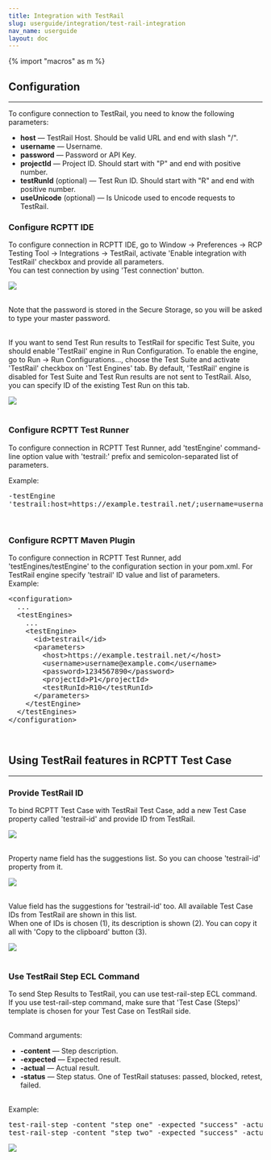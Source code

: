 ```yaml
---
title: Integration with TestRail
slug: userguide/integration/test-rail-integration
nav_name: userguide
layout: doc
---
```

{% import "macros" as m %}

<h2>Configuration</h2><hr>

To configure connection to TestRail, you need to know the following parameters:

<ul>
<li><b>host</b> — TestRail Host. Should be valid URL and end with slash "/".</li>
<li><b>username</b> — Username.</li>
<li><b>password</b> — Password or API Key.</li>
<li><b>projectId</b> — Project ID. Should start with "P" and end with positive number.</li>
<li><b>testRunId</b> (optional) — Test Run ID. Should start with "R" and end with positive number.</li>
<li><b>useUnicode</b> (optional) — Is Unicode used to encode requests to TestRail.</li>
</ul>

<h3>Configure RCPTT IDE</h3>

To configure connection in RCPTT IDE, go to Window -> Preferences -> RCP Testing Tool -> Integrations -> TestRail, activate 'Enable integration with TestRail' checkbox and provide all parameters.<br>
You can test connection by using 'Test connection' button.

<img src="{{site.url}}/shared/img/test-rail-1.png"></img><br><br>

Note that the password is stored in the Secure Storage, so you will be asked to type your master password.<br><br>

If you want to send Test Run results to TestRail for specific Test Suite, you should enable 'TestRail' engine in Run Configuration.
To enable the engine, go to Run -> Run Configurations..., choose the Test Suite and activate 'TestRail' checkbox on 'Test Engines' tab.
By default, 'TestRail' engine is disabled for Test Suite and Test Run results are not sent to TestRail. Also, you can specify ID of the existing Test Run on this tab.

<img src="{{site.url}}/shared/img/test-rail-2.png"></img><br><br>

<h3>Configure RCPTT Test Runner</h3>

To configure connection in RCPTT Test Runner, add 'testEngine' command-line option value with 'testrail:' prefix and semicolon-separated list of parameters.<br>

Example:

<pre>
-testEngine
'testrail:host=https://example.testrail.net/;username=username@example.com;password=1234567890;projectId=P1;testRunId=R10'
</pre><br>

<h3>Configure RCPTT Maven Plugin</h3>

To configure connection in RCPTT Test Runner, add 'testEngines/testEngine' to the configuration section in your pom.xml.
For TestRail engine specify 'testrail' ID value and list of parameters.
<br>
Example:

<pre>
&lt;configuration&gt;
  ...
  &lt;testEngines&gt;
    ...
    &lt;testEngine&gt;
      &lt;id&gt;testrail&lt;/id&gt;
      &lt;parameters&gt;
        &lt;host&gt;https://example.testrail.net/&lt;/host&gt;
        &lt;username&gt;username@example.com&lt;/username&gt;
        &lt;password&gt;1234567890&lt;/password&gt;
        &lt;projectId&gt;P1&lt;/projectId&gt;
        &lt;testRunId&gt;R10&lt;/testRunId&gt;
      &lt;/parameters&gt;
    &lt;/testEngine&gt;
  &lt;/testEngines&gt;
&lt;/configuration&gt;
</pre>
<br>

<h2>Using TestRail features in RCPTT Test Case</h2><hr>

<h3>Provide TestRail ID</h3>

To bind RCPTT Test Case with TestRail Test Case, add a new Test Case property called 'testrail-id' and provide ID from TestRail.

<img src="{{site.url}}/shared/img/test-rail-3.png"></img><br><br>

Property name field has the suggestions list. So you can choose 'testrail-id' property from it.

<img src="{{site.url}}/shared/img/test-rail-4.png"></img><br><br>

Value field has the suggestions for 'testrail-id' too. All available Test Case IDs from TestRail are shown in this list.<br>
When one of IDs is chosen (1), its description is shown (2). You can copy it all with 'Copy to the clipboard' button (3).

<img src="{{site.url}}/shared/img/test-rail-5.png"></img><br><br>

<h3>Use TestRail Step ECL Command</h3>

To send Step Results to TestRail, you can use test-rail-step ECL command.<br>
If you use test-rail-step command, make sure that 'Test Case (Steps)' template is chosen for your Test Case on TestRail side.<br><br>

Command arguments:
<ul>
<li><b>-content</b> — Step description.</li>
<li><b>-expected</b> — Expected result.</li>
<li><b>-actual</b> — Actual result.</li>
<li><b>-status</b> — Step status. One of TestRail statuses: passed, blocked, retest, failed.</li>
</ul><br>
Example:

<pre>
test-rail-step -content "step one" -expected "success" -actual "success" -status passed
test-rail-step -content "step two" -expected "success" -actual "failure" -status failed
</pre>

<img src="{{site.url}}/shared/img/test-rail-6.png"></img><br><br>